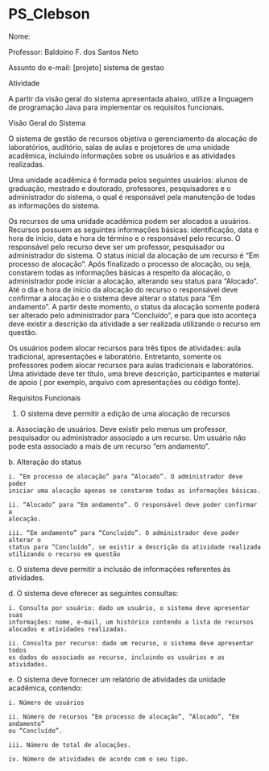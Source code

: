 # PS_Clebson
Nome:

Professor: Baldoino F. dos Santos Neto

Assunto do e-mail: [projeto] sistema de gestao

Atividade

A partir da visão geral do sistema apresentada abaixo, utilize a linguagem de
programação Java para implementar os requisitos funcionais.

Visão Geral do Sistema

O sistema de gestão de recursos objetiva o gerenciamento da alocação de laboratórios,
auditório, salas de aulas e projetores de uma unidade acadêmica, incluindo informações
sobre os usuários e as atividades realizadas.

Uma unidade acadêmica é formada pelos seguintes usuários: alunos de graduação,
mestrado e doutorado, professores, pesquisadores e o administrador do sistema,
o qual é responsável pela manutenção de todas as informações do sistema.

Os recursos de uma unidade acadêmica podem ser alocados a usuários. Recursos
possuem as seguintes informações básicas: identificação, data e hora de início,
data e hora de término e o responsável pelo recurso. O responsável pelo recurso
deve ser um professor, pesquisador ou administrador do sistema. O status inicial
da alocação de um recurso é “Em processo de alocação”. Após finalizado o processo
de alocação, ou seja, constarem todas as informações básicas a respeito da alocação,
o administrador pode iniciar a alocação, alterando seu status para “Alocado”.
Até o dia e hora de início da alocação do recurso o responsável deve confirmar
a alocação e o sistema deve alterar o status para “Em andamento”. A partir deste
momento, o status da alocação somente poderá ser alterado pelo administrador para
“Concluído”, e para que isto aconteça deve existir a descrição da atividade a ser
realizada utilizando o recurso em questão.

Os usuários podem alocar recursos para três tipos de atividades: aula tradicional,
apresentações e laboratório. Entretanto, somente os professores podem alocar
recursos para aulas tradicionais e laboratórios. Uma atividade deve ter título,
uma breve descrição, participantes e material de apoio ( por exemplo, arquivo
com apresentações ou código fonte).

Requisitos Funcionais

1. O sistema deve permitir a edição de uma alocação de recursos

  a. Associação de usuários. Deve existir pelo menus um professor, pesquisador
  ou administrador associado a um recurso. Um usuário não pode esta associado a
  mais de um recurso “em andamento”.

  b. Alteração do status

    i. “Em processo de alocação” para “Alocado”. O administrador deve poder
    iniciar uma alocação apenas se constarem todas as informações básicas.

    ii. “Alocado” para “Em andamento”. O responsável deve poder confirmar a
    alocação.

    iii. “Em andamento” para “Concluído”. O administrador deve poder alterar o
    status para “Concluído”, se existir a descrição da atividade realizada
    utilizando o recurso em questão

  c. O sistema deve permitir a inclusão de informações referentes às atividades.

  d. O sistema deve oferecer as seguintes consultas:

    i. Consulta por usuário: dado um usuário, o sistema deve apresentar suas
    informações: nome, e-mail, um histórico contendo a lista de recursos
    alocados e atividades realizadas.

    ii. Consulta por recurso: dado um recurso, o sistema deve apresentar todos
    os dados do associado ao recurso, incluindo os usuários e as atividades.

  e. O sistema deve fornecer um relatório de atividades da unidade acadêmica,
  contendo:

    i. Número de usuários

    ii. Número de recursos “Em processo de alocação”, “Alocado”, “Em andamento”
    ou “Concluído”.

    iii. Número de total de alocações.

    iv. Número de atividades de acordo com o seu tipo.
